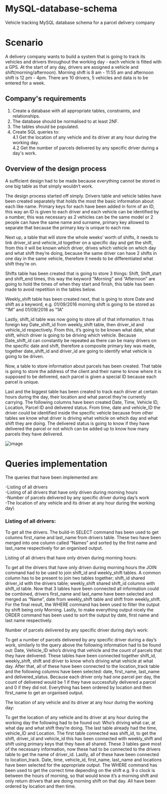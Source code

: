 # MySQL-database-schema
Vehicle tracking MySQL database schema for a parcel delivery company 

# Scenario
A delivery company wants to build a system that is going to track its vehicles and drivers
throughout the working day - each vehicle is fitted with a GPS. At the start of any day, drivers are
assigned a vehicle and shift(morning/afternoon). Morning shift is 8 am - 11:55 am and afternoon shift is 12 pm - 4pm. There are 10 drivers, 5 vehicles and data is to be entered for a week.

## Company's requirements

1. Create a database with all appropriate tables, constraints, and relationships.
2. The database should be normalised to at least 2NF.
3. The tables should be populated.
4. Create SQL queries to:\
4.1 Get the location of any vehicle and its driver at any hour during the working day.\
4.2 Get the number of parcels delivered by any specific driver during a day's work.

## Overview of the design process

A sufficient design had to be made because everything cannot be stored in one big table as that simply wouldn’t work.

The design process started off simply. Drivers table and vehicle tables have been created separately
that holds the most the basic information about each like name. Primary keys for each have been
added in form of an ID, this way an ID is given to each driver and each vehicle can be identified
by a number, this was necessary as 2 vehicles can be the same model or 2 people can have the same
name and surname, primary key allowed to separate that because the primary key is unique to each
row.

Next up, a table that will store the whole weeks’ worth of shifts, it needs to link driver_id and
vehicle_id together on a specific day and get the shift, from this it will be known which driver, drives
which vehicle on which day and what shift they’re doing, because the same driver can have 2 shifts
in one day in the same vehicle, therefore it needs to be differentiated what shift they’re on.

Shifts table has been created that is going to store 3 things: Shift, Shift_start and shift_end times,
this way the keyword “Morning” and “Afternoon” are going to hold the times of when they start and
finish, this table has been made to avoid repetition in the tables below.

Weekly_shift table has been created next, that is going to store Date and shift as a keyword, e.g.
01/09/2016 morning shift is going to be stored as “1M” and 01/09/2016 as “1A”

Lastly, shift_id table was now going to store all of that information. It has foreign key Date_shift_id
from weekly_shift table, then driver_id and vehicle_id respectively. From this, it’s going to be known
what date, what shift, which driver is going to be driving which vehicle. Because Date_shift_id can
constantly be repeated as there can be many drivers on the specific date and shift, therefore a
composite primary key was made, together date_shift_id and driver_id are going to identify what
vehicle is going to be driven.

Now, a table to store information about parcels has been created. That table is going to store the
address of the client and their name to know where it is supposed to be delivered, each parcel is
given a special ID because each parcel is unique.

Last and the biggest table has been created to track each driver at certain hours during the day, their
location and what parcel they’re currently carrying. The following columns have been created Date,
Time, Vehicle ID, Location, Parcel ID and delivered status. From time, date and vehicle_ID the driver
could be identified inside the specific vehicle because from other tables we know what driver is
driving what vehicle on which day and what shift they are doing. The delivered status is going to
know if they have delivered the parcel or not which can be added up to know how many parcels
they have delivered.


![image](https://user-images.githubusercontent.com/60928508/188202695-69baf74e-8528-4222-b808-d504c3ad734c.png)

# Queries implementation

The queries that have been implemented are:

-Listing of all drivers\
-Listing of all drivers that have only driven during morning hours\
-Number of parcels delivered by any specific driver during day’s work\
-The location of any vehicle and its driver at any hour during the working day\

### Listing of all drivers:

To get all the drivers. The build-in SELECT command has been used to get columns first_name and
last_name from drivers table. These two have been merged into one column called “Names” and
sorted by the first name and last_name respectively for an organised output.

Listing of all drivers that have only driven during morning hours: 

To get all the drivers that have only driven during morning hours the JOIN command had to be used
to join shift_id and weekly_shift tables. A common column has to be present to join two tables
together; shift_id shared driver_id with the drivers table; weekly_shift shared shift_id columns with
shift_id table. Now that 3 tables have been connected all information could be combined, drivers
first_name and last_name have been selected and merged as “Name”, date from weekly_shift table
and shift from weekly_shift. For the final result, the WHERE command has been used to filter the
output by shift being only Morning. Lastly, to make everything output nicely the ORDER command
has been used to sort the output by date, first name and last name respectively.

Number of parcels delivered by any specific driver during day’s work:

To get a number of parcels delivered by any specific driver during a day’s work, similarly to the query
above the following information had to be found out: Date, Vehicle_ID who’s driving that vehicle
and the count of parcels that they have delivered. These tables have been connected together
shift_id, weekly_shift, shift and driver to know who’s driving what vehicle at what day. After that, all
of these have been connected to the location_track table and the following columns have been
selected: date, first_name, last_name and delivered_status. Because each driver only had one parcel
per day, the count of delivered would be 1 if they have successfully delivered a parcel and 0 if they
did not. Everything has been ordered by location and then first_name to get an organised output.

The location of any vehicle and its driver at any hour during the working day:

To get the location of any vehicle and its driver at any hour during the working day the following had
to be found out: Who’s driving what car, at what day and what shift they’re doing. The last table
already had the time, vehicle_ID and Location. The first table connected was shift_id, to get the shift,
driver_id and vehicle_id this has been connected with weekly_shift and shift using primary keys that
they have all shared. These 3 tables gave most of the necessary information, now these had to be
connected to the drivers table to get the name of driver_id. Lastly, all of these have been connected
to location_track. Date, time, vehicle_id, first_name, last_name and locations have been selected
for the appropriate output. The WHERE command has been used to get the correct time depending
on the shift e.g. 9 o clock is between the hours of morning, so that would know it’s a morning shift
and only return drivers that are doing morning shift on that day. All have been ordered by location
and then time.


